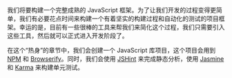我们将要构建一个完整成熟的 JavaScript 框架。为了让我们开发的过程变得更简单，我们有必要花点时间来构建一个有着坚实的构建过程和自动化的测试的项目框架。幸运的是，目前有一些很棒的工具来帮我们来简化这个过程，我们只需要引入这些工具，然后就可以正式进入开发阶段了。

在这个“热身”的章节中，我们会创建一个 JavaScript 库项目，这个项目会用到 [NPM](https://npmjs.org/) 和 [Browserify](http://browserify.org/)。同时，我们会使用 [JSHint](https://jshint.com/) 来完成静态分析，使用 [Jasmine](https://jasmine.github.io/2.0/introduction.html) 和 [Karma](http://karma-runner.github.io/) 来构建单元测试。